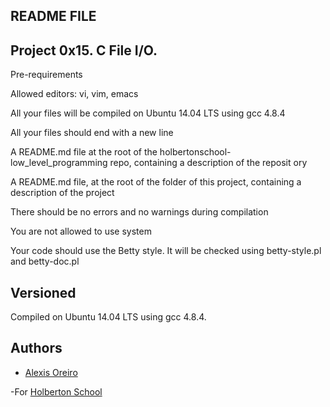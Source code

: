 ## README FILE

## Project 0x15. C  File I/O.

Pre-requirements 

Allowed editors: vi, vim, emacs

All your files will be compiled on Ubuntu 14.04 LTS using gcc 4.8.4

All your files should end with a new line

A README.md file at the root of the holbertonschool-low_level_programming repo, containing a description of the reposit
ory

A README.md file, at the root of the folder of this project, containing a description of the project

There should be no errors and no warnings during compilation

You are not allowed to use system

Your code should use the Betty style. It will be checked using betty-style.pl and betty-doc.pl


## Versioned 

Compiled on Ubuntu 14.04 LTS using gcc 4.8.4.



## Authors 

- [Alexis Oreiro](https://github.com/alexoreiro)

-For [Holberton School](https://www.holbertonschool.com/uy)
